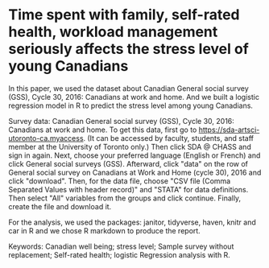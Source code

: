 # Time spent with family, self-rated health, workload management seriously affects the stress level of young Canadians

In this paper, we used the dataset about Canadian General social survey (GSS), Cycle 30, 2016: Canadians at work and home. And we built a logistic regression model in R to predict the stress level among young Canadians.

Survey data: Canadian General social survey (GSS), Cycle 30, 2016: Canadians at work and home. To get this data, first go to https://sda-artsci-utoronto-ca.myaccess. (It can be accessed by faculty, students, and staff member at the University of Toronto only.) Then click SDA @ CHASS and sign in again. Next, choose your preferred language (English or French) and click General social surveys (GSS). Afterward, click "data" on the row of General social survey on Canadians at Work and Home (cycle 30), 2016 and click "download". Then, for the data file, choose "CSV file (Comma Separated Values with header record)" and "STATA" for data definitions. Then select "All" variables from the groups and click continue. Finally, create the file and download it.

For the analysis, we used the packages: janitor, tidyverse, haven, knitr and car in R and we chose R markdown to produce the report.

Keywords: 
Canadian well being; stress level; Sample survey without replacement; Self-rated health; logistic Regression analysis with R.
